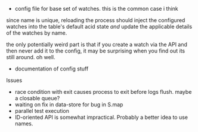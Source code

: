 * config file for base set of watches. this is the common case i think

since name is unique, reloading the process should inject the configured
watches into the table's default acid state *and* update the applicable details
of the watches by name.

the only potentially weird part is that if you create a watch via the API and
then never add it to the config, it may be surprising when you find out its
still around. oh well.

* documentation of config stuff

Issues
* race condition with exit causes process to exit before logs flush. maybe a
  closable queue?
* waiting on fix in data-store for bug in S.map
* parallel test execution
* ID-oriented API is somewhat impractical. Probably a better idea to use names.
